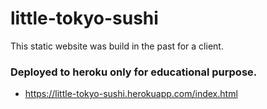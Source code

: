 # little-tokyo-sushi
This static website was build in the past for a client.

### Deployed to heroku only for educational purpose.
- https://little-tokyo-sushi.herokuapp.com/index.html
